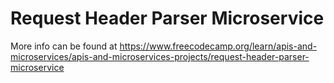 # Request Header Parser Microservice

More info can be found at https://www.freecodecamp.org/learn/apis-and-microservices/apis-and-microservices-projects/request-header-parser-microservice
